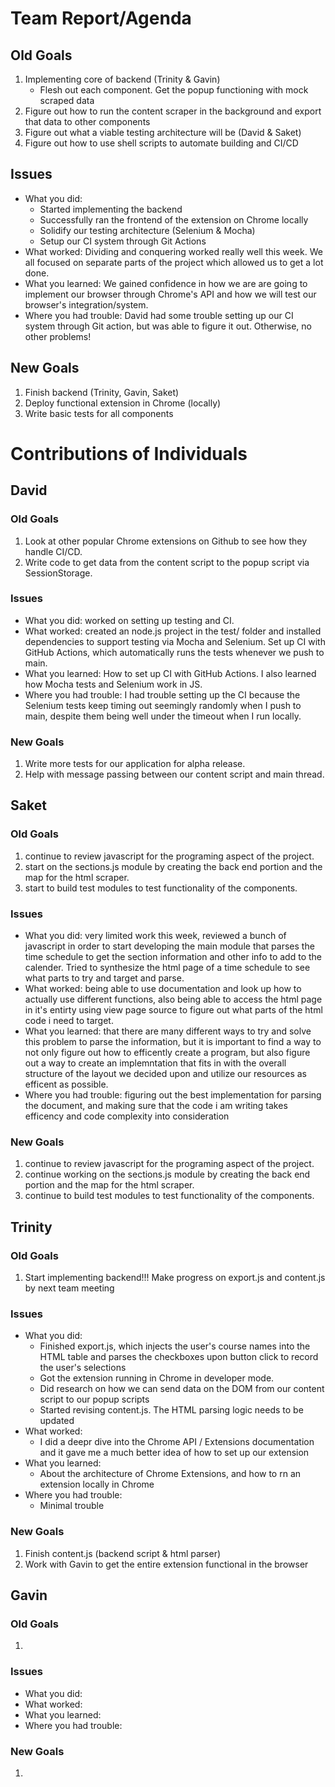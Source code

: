 # Team Report/Agenda
## Old Goals
1. Implementing core of backend (Trinity & Gavin)
    - Flesh out each component. Get the popup functioning with mock scraped data
2. Figure out how to run the content scraper in the background and export that data to other components
3. Figure out what a viable testing architecture will be (David & Saket)
4. Figure out how to use shell scripts to automate building and CI/CD

## Issues
- What you did: 
  - Started implementing the backend
  - Successfully ran the frontend of the extension on Chrome locally
  - Solidify our testing architecture (Selenium & Mocha)
  - Setup our CI system through Git Actions
- What worked: Dividing and conquering worked really well this week. We all focused on separate parts of the project which allowed us to get a lot done.
- What you learned: We gained confidence in how we are are going to implement our browser through Chrome's API and how we will test our browser's integration/system. 
- Where you had trouble: David had some trouble setting up our CI system through Git action, but was able to figure it out. Otherwise, no other problems!
## New Goals
1. Finish backend (Trinity, Gavin, Saket)
2. Deploy functional extension in Chrome (locally)
3. Write basic tests for all components

# Contributions of Individuals

## David
### Old Goals
1. Look at other popular Chrome extensions on Github to see how they handle CI/CD.
2. Write code to get data from the content script to the popup script via SessionStorage.
### Issues
- What you did: worked on setting up testing and CI.
- What worked: created an node.js project in the test/ folder and installed dependencies to support testing via Mocha and Selenium. Set up CI with GitHub Actions, which automatically runs the tests whenever we push to main.
- What you learned: How to set up CI with GitHub Actions. I also learned how Mocha tests and Selenium work in JS.
- Where you had trouble: I had trouble setting up the CI because the Selenium tests keep timing out seemingly randomly when I push to main, despite them being well under the timeout when I run locally.
### New Goals
1. Write more tests for our application for alpha release.
2. Help with message passing between our content script and main thread.

## Saket
### Old Goals
1. continue to review javascript for the programing aspect of the project.
2. start on the sections.js module by creating the back end portion and the map for the html scraper.
3. start to build test modules to test functionality of the components.
### Issues
- What you did: very limited work this week, reviewed a bunch of javascript in order to start developing the main module that parses the time schedule
  to get the section information and other info to add to the calender. Tried to synthesize the html page of a time schedule to see what parts to try and   target and parse.
- What worked: being able to use documentation and look up how to actually use different functions, also being able to access the html page in it's 
  entirty using view page source to figure out what parts of the html code i need to target.
- What you learned: that there are many different ways to try and solve this problem to parse the information, but it is important to find a way to 
  not only figure out how to efficently create a program, but also figure out a way to create an implemntation that fits in with the overall structure
  of the layout we decided upon and utilize our resources as efficent as possible.
- Where you had trouble: figuring out the best implementation for parsing the document, and making sure that the code i am writing takes efficency and 
  code complexity into consideration
### New Goals
1. continue to review javascript for the programing aspect of the project.
2. continue working on the sections.js module by creating the back end portion and the map for the html scraper.
3. continue to build test modules to test functionality of the components. 

## Trinity
### Old Goals
1. Start implementing backend!!! Make progress on export.js and content.js by next team meeting
### Issues
- What you did:
  - Finished export.js, which injects the user's course names into the HTML table and parses the checkboxes upon button click to record the user's selections
  - Got the extension running in Chrome in developer mode. 
  - Did research on how we can send data on the DOM from our content script to our popup scripts
  - Started revising content.js. The HTML parsing logic needs to be updated
- What worked:
  - I did a deepr dive into the Chrome API / Extensions documentation and it gave me a much better idea of how to set up our extension
- What you learned:
  - About the architecture of Chrome Extensions, and how to rn an extension locally in Chrome
- Where you had trouble:
  - Minimal trouble
### New Goals
1. Finish content.js (backend script & html parser)
2. Work with Gavin to get the entire extension functional in the browser

## Gavin
### Old Goals
1.
### Issues
- What you did:
- What worked:
- What you learned:
- Where you had trouble:
### New Goals
1. 

